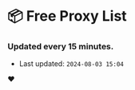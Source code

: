 # :package: Free Proxy List
### Updated every 15 minutes.

- Last updated: `2024-08-03 15:04`

:heart:
